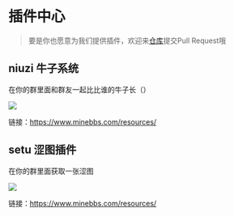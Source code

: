 # 插件中心

>要是你也愿意为我们提供插件，欢迎来[仓库](https://github.com/sparkbridge/docs)提交Pull Request哦

## niuzi 牛子系统

在你的群里面和群友一起比比谁的牛子长（）

![](/store/niuzi.png)

链接：https://www.minebbs.com/resources/

## setu 涩图插件

在你的群里面获取一张涩图

![](/store/setu.png)

链接：https://www.minebbs.com/resources/

